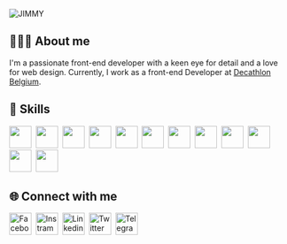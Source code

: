 ![JIMMY](https://github.com/jimmycabuy/jimmycabuy/assets/102294421/abcd586a-da32-43e1-a42d-122ad1d64070)

## 👨🏽‍💻 About me

I'm a passionate front-end developer with a keen eye for detail and a love for web design. Currently, I work as a front-end Developer at [Decathlon
Belgium](https://www.decathlon.be/fr/).

## 🎯 Skills

<p align="left">
  <img src="https://cdn-icons-png.flaticon.com/512/732/732212.png" height="40">&nbsp;
  <img src="https://camo.githubusercontent.com/edc736634dd35b0f4008e2f7db456136b9fc0e1e7a4078bb72c7352b1bdf8a7e/68747470733a2f2f776f726c64766563746f726c6f676f2e636f6d2f6c6f676f732f6373732d332e737667" height="40">&nbsp;
  <img src="https://upload.wikimedia.org/wikipedia/commons/thumb/9/99/Unofficial_JavaScript_logo_2.svg/1200px-Unofficial_JavaScript_logo_2.svg.png" height="40">&nbsp;
  <img src="https://upload.wikimedia.org/wikipedia/commons/thumb/a/a7/React-icon.svg/1200px-React-icon.svg.png" height="40">&nbsp;
  <img src="https://grafikart.fr/uploads/icons/redux.svg" height="40">&nbsp;
  <img src="https://upload.wikimedia.org/wikipedia/commons/thumb/1/1b/Svelte_Logo.svg/1200px-Svelte_Logo.svg.png" height="40">&nbsp;
  <img src="https://upload.wikimedia.org/wikipedia/commons/thumb/d/d5/Tailwind_CSS_Logo.svg/1200px-Tailwind_CSS_Logo.svg.png" height="40">&nbsp;
  <img src="https://static-00.iconduck.com/assets.00/node-js-icon-1901x2048-mk1e13df.png" height="40">&nbsp;
  <img src="https://cdn.icon-icons.com/icons2/2699/PNG/512/expressjs_logo_icon_169185.png" height="40">&nbsp;
  <img src="https://encrypted-tbn0.gstatic.com/images?q=tbn:ANd9GcRz-K87V67eXnkP_S7cpnLGQaEIETTATH1F81HQ4qXotydRQAeIxYohAzSsN97cbZt0VgU&usqp=CAU" height="40">&nbsp;
  <img src="https://upload.wikimedia.org/wikipedia/commons/3/33/Figma-logo.svg" height="40">&nbsp;
  <img src="https://upload.wikimedia.org/wikipedia/commons/thumb/a/af/Adobe_Photoshop_CC_icon.svg/1200px-Adobe_Photoshop_CC_icon.svg.png" height="40">&nbsp;
</p>

## 🌐 Connect with me

<p align="left">

<a href="https://www.facebook.com/jimmycabuy/" target="_blank"><img src="https://github-production-user-asset-6210df.s3.amazonaws.com/102294421/246629117-94a35323-4438-4efa-8e72-d4fc66147422.png" alt="Facebook" height="40"></a>&nbsp;
<a href="https://www.instagram.com/jimmycabuy/" target="_blank"><img src="https://github-production-user-asset-6210df.s3.amazonaws.com/102294421/246629118-e95dbe80-6d07-4131-a975-c8f8692fc48e.png" alt="Instram" height="40"></a>&nbsp;
<a href="https://www.linkedin.com/in/jimmycabuy/" target="_blank"><img src="https://github-production-user-asset-6210df.s3.amazonaws.com/102294421/246629122-8a65d637-54fa-4cba-a334-506d001b7fd4.png" alt="Linkedin" height="40"></a>&nbsp;
<a href="https://www.twitter.com/jimmycabuy/" target="_blank"><img src="https://github-production-user-asset-6210df.s3.amazonaws.com/102294421/246629119-1666d809-67b6-4970-b728-51869615e8cc.png" alt="Twitter" height="40"></a>&nbsp;
<a href="https://t.me/jimmycabuy/" target="_blank"><img src="https://github-production-user-asset-6210df.s3.amazonaws.com/102294421/246629121-b4390892-6f7e-4502-a88f-8467a8fbe4df.png" alt="Telegram" height="40"></a>&nbsp;

</p>
